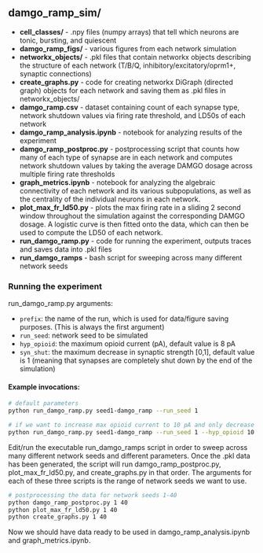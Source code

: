 ## damgo_ramp_sim/
- **cell_classes/** - .npy files (numpy arrays) that tell which neurons are tonic, bursting, and quiescent
- **damgo_ramp_figs/** - various figures from each network simulation
- **networkx_objects/** - .pkl files that contain networkx objects describing the structure of each network (T/B/Q, inhibitory/excitatory/oprm1+, synaptic connections)
- **create_graphs.py** - code for creating networkx DiGraph (directed graph) objects for each network and saving them as .pkl files in networkx_objects/ 
- **damgo_ramp.csv** - dataset containing count of each synapse type, network shutdown values via firing rate threshold, and LD50s of each network
- **damgo_ramp_analysis.ipynb** - notebook for analyzing results of the experiment
- **damgo_ramp_postproc.py** - postprocessing script that counts how many of each type of synapse are in each network and computes network shutdown values by taking the average DAMGO dosage across multiple firing rate thresholds
- **graph_metrics.ipynb** - notebook for analyzing the algebraic connectivity of each network and its various subpopulations, as well as the centrality of the individual neurons in each network.
- **plot_max_fr_ld50.py** - plots the max firing rate in a sliding 2 second window throughout the simulation against the corresponding DAMGO dosage. A logistic curve is then fitted onto the data, which can then be used to compute the LD50 of each network.
- **run_damgo_ramp.py** - code for running the experiment, outputs traces and saves data into .pkl files
- **run_damgo_ramps** - bash script for sweeping across many different network seeds

### Running the experiment
run_damgo_ramp.py arguments:
- ```prefix```: the name of the run, which is used for data/figure saving purposes. (This is always the first argument)
- ```run_seed```: network seed to be simulated
- ```hyp_opioid```: the maximum opioid current (pA), default value is 8 pA
- ```syn_shut```: the maximum decrease in synaptic strength [0,1], default value is 1 (meaning that synapses are completely shut down by the end of the simulation)
#### Example invocations:
```bash
# default parameters
python run_damgo_ramp.py seed1-damgo_ramp --run_seed 1  

# if we want to increase max opioid current to 10 pA and only decrease synaptic strength by half
python run_damgo_ramp.py seed1-damgo_ramp --run_seed 1 --hyp_opioid 10 --syn_shut 0.5
```
Edit/run the executable run_damgo_ramps script in order to sweep across many different network seeds and different parameters. Once the .pkl data has been generated, the script will run damgo_ramp_postproc.py, plot_max_fr_ld50.py, and create_graphs.py in that order. The arguments for each of these three scripts is the range of network seeds we want to use.

```bash
# postprocessing the data for network seeds 1-40
python damgo_ramp_postproc.py 1 40
python plot_max_fr_ld50.py 1 40
python create_graphs.py 1 40
```
Now we should have data ready to be used in damgo_ramp_analysis.ipynb and graph_metrics.ipynb.